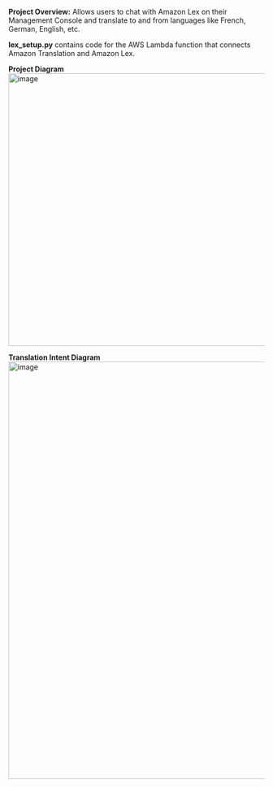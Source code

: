**Project Overview:** Allows users to chat with Amazon Lex on their Management Console and translate to and from languages like French, German, English, etc.

**lex_setup.py** contains code for the AWS Lambda function that connects Amazon Translation and Amazon Lex.

**Project Diagram**
<img width="1031" height="537" alt="image" src="https://github.com/user-attachments/assets/0e17522c-b1c7-4779-a559-55fcc7d0ea42" />


**Translation Intent Diagram**
<img width="1057" height="822" alt="image" src="https://github.com/user-attachments/assets/12454a35-f822-4d21-b0f5-5a53c4c0f1f1" />


